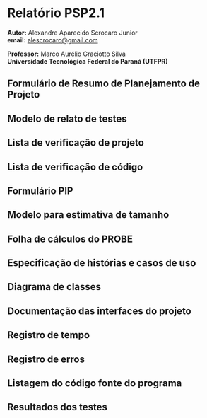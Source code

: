 # Relatório PSP2.1

**Autor:** Alexandre Aparecido Scrocaro Junior \
**email:** alescrocaro@gmail.com

**Professor:** Marco Aurélio Graciotto Silva\
**Universidade Tecnológica Federal do Paraná (UTFPR)**

## Formulário de Resumo de Planejamento de Projeto

## Modelo de relato de testes

## Lista de verificação de projeto

## Lista de verificação de código

## Formulário PIP

## Modelo para estimativa de tamanho

## Folha de cálculos do PROBE

## Especificação de histórias e casos de uso

## Diagrama de classes

## Documentação das interfaces do projeto

## Registro de tempo

## Registro de erros

## Listagem do código fonte do programa

## Resultados dos testes
